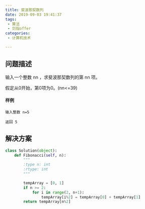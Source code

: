 ```yaml
---
title: 斐波那契数列
date: 2019-09-03 19:41:37
tags:
 - 算法
 - 剑指offer
categories:
 - 计算机技术

---
```


## 问题描述

输入一个整数 nn ，求斐波那契数列的第 nn 项。

假定从0开始，第0项为0。(nn<=39)

#### 样例

```
输入整数 n=5 

返回 5
```

## 解决方案

``````python
class Solution(object):
    def Fibonacci(self, n):
        """
        :type n: int
        :rtype: int
        """

        tempArray = [0, 1]
        if n >= 2:
            for i in range(2, n+1):
                tempArray[i%2] = tempArray[0] + tempArray[1]
        return tempArray[n%2]
``````

